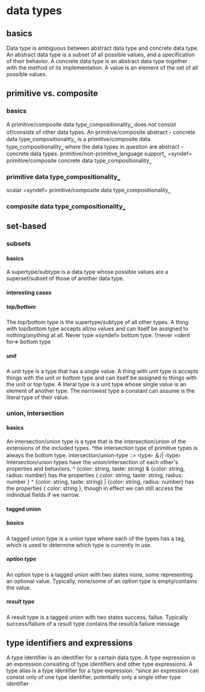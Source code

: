 # data types

## basics

Data type is ambiguous between abstract data type and concrete data type.
An abstract data type is a subset of all possible values, and a specification of their behavior.
A concrete data type is an abstract data type together with the method of its implementation.
A value is an element of the set of all possible values.

## primitive vs. composite

### basics

A primitive/composite data type⎵compositionality⎵ does not consist of/consists of other data types.
An primitive/composite abstract・concrete data type⎵compositionality⎵ is a primitive/composite data type⎵compositionality⎵ where the data types in question are abstract・concrete data types.
primitive/non-primitive⎵language support⎵ =syndef= primitive/composite concrete data type⎵compositionality⎵

### primitive data type⎵compositionality⎵

scalar =syndef= primitive/composite data type⎵compositionality⎵

### composite data type⎵compositionality⎵

## set-based

### subsets

#### basics

A supertype/subtype is a data type whose possible values are a superset/subset of those of another data type.

#### interesting cases

##### top/bottom

The top/bottom type is the supertype/subtype of all other types.
A thing with top/bottom type accepts all/no values and can itself be assigned to nothing/anything at all.
Never type ≈syndef≈ bottom type.
!/never =ident for=> bottom type

##### unit

A unit type is a type that has a single value.
A thing with unit type is accepts things with the unit or bottom type and can itself be assigned to things with the unit or top type.
A literal type is a unit type whose single value is an element of another type.
The narrowest type a constant can assume is the literal type of their value.

### union, intersection

#### basics

An intersection/union type is a type that is the intersection/union of the extensions of the included types.
^the intersection type of primitive types is always the bottom type.
intersection/union-type ::= ‹type› ＆/| ‹type›
Intersection/union types have the union/intersection of each other's properties and behaviors.
^ {color: string, taste: string} & {color: string, radius: number} has the properties { color: string, taste: string, radius: number }
^ {color: string, taste: string} | {color: string, radius: number} has the properties { color: string }, though in effect we can still access the individual fields if we narrow.

#### tagged union

##### basics

A tagged union type is a union type where each of the types has a tag, which is used to determine which type is currently in use.

##### option type

An option type is a tagged union with two states none, some representing an optional value.
Typically, none/some of an option type is empty/contains the value.

##### result type

A result type is a tagged union with two states success, failue.
Typically success/failure of a result type contains the result/a failure message

## type identifiers and expressions

A type identifier is an identifier for a certain data type.
A type expression is an expression consisting of type identifiers and other type expressions.
A type alias is a type identifier for a type expression.
^since an expression can consist only of one type identifier, potentially only a single other type identifier
